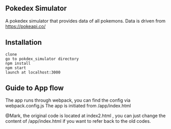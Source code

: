 ## Pokedex Simulator

A pokedex simulator that provides data of all pokemons. Data is driven from https://pokeapi.co/

## Installation

```
clone
go to pokdex_simulator directory
npm install
npm start
launch at localhost:3000
```

## Guide to App flow
The app runs through webpack, you can find the config via webpack.config.js
The app is initiated from /app/index.html

@Mark, the original code is located at index2.html , you can just change the content of /app/index.html if you want to refer back to the old codes.


